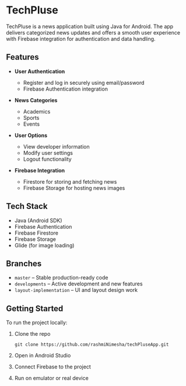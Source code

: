 # TechPluse

TechPluse is a news application built using Java for Android. The app delivers categorized news updates and offers a smooth user experience with Firebase integration for authentication and data handling.

##  Features

* **User Authentication**

  * Register and log in securely using email/password 
  * Firebase Authentication integration

* **News Categories**

  * Academics
  * Sports
  * Events

* **User Options**

  * View developer information
  * Modify user settings
  * Logout functionality

* **Firebase Integration**

  * Firestore for storing and fetching news
  * Firebase Storage for hosting news images

##  Tech Stack

* Java (Android SDK)
* Firebase Authentication
* Firebase Firestore
* Firebase Storage
* Glide (for image loading)

##  Branches

* `master` – Stable production-ready code
* `developments` – Active development and new features
* `layout-implementation` – UI and layout design work



##  Getting Started

To run the project locally:

1. Clone the repo

   ```
   git clone https://github.com/rashmiNimesha/techPluseApp.git
   ```

2. Open in Android Studio

3. Connect Firebase to the project

4. Run on emulator or real device


